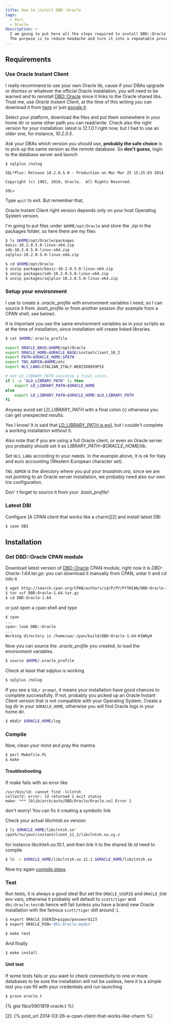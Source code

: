 ```yaml
---
title: How to install DBD::Oracle
tags:
  - Perl
  - Oracle
description: >
  I am going to put here all the steps required to install DBD::Oracle CPAN module, which is not a straightforward installation.
  The purpose is to reduce headache and turn it into a repeatable process.
---
```


## Requirements

### Use Oracle Instant Client

I really recommend to use your own Oracle lib, cause if your DBAs upgrade or dismiss or whatever the official Oracle installation, you will need to be warned and to reinstall [DBD::Oracle][1] since it links to the Oracle shared libs. Trust me, use *Oracle Instant Client*, at the time of this writing you can download it from [here](http://www.oracle.com/technetwork/database/features/instant-client/index-097480.html) or just [google it](https://www.google.com/?q=Oracle+Instant+Client+download).

Select your platform, download the files and put them somewhere in your home dir or some other path you can read/write. Check also the right version for your installation: latest is *12.1.0.1* right now, but I had to use an older one, for instance, *10.2.0.5*.

Ask your DBAs which version you should use, **probably the safe choice** is to pick up the same version as the remote database. So **don't guess**, login to the database server and launch

```
$ sqlplus /nolog

SQL*Plus: Release 10.2.0.5.0 - Production on Mar Mar 25 15:25:03 2014

Copyright (c) 1982, 2010, Oracle.  All Rights Reserved.

SQL>
```

Type `quit` to exit. But remember that,

<div class="alert alert-info">Oracle Instant Client right version depends only on your host Operating System version.</div>

I'm going to put files under `$HOME/opt/Oracle` and store the *.zip* in the packages folder, so here there are my files

```bash
$ ls $HOME/opt/Oracle/packages
basic-10.2.0.5.0-linux-x64.zip
sdk-10.2.0.5.0-linux-x64.zip
sqlplus-10.2.0.5.0-linux-x64.zip
```

```bash
$ cd $HOME/opt/Oracle
$ unzip packages/basic-10.2.0.5.0-linux-x64.zip
$ unzip packages/sdk-10.2.0.5.0-linux-x64.zip
$ unzip packages/sqlplus-10.2.0.5.0-linux-x64.zip
```

### Setup your environment

I use to create a *.oracle_profile* with environment variables I need, so I can source it from *.bash_profile* or from another session (for example from a CPAN shell, see below).

<div class="alert alert-warning">It is important you use the same environment variables as in your scripts as at the time of installation, since installation will create linked libraries.</div>

```bash
$ cat $HOME/.oracle_profile

export ORACLE_BASE=$HOME/opt/Oracle
export ORACLE_HOME=$ORACLE_BASE/instantclient_10_2
export PATH=$ORACLE_HOME:$PATH
export TNS_ADMIN=$HOME/etc
export NLS_LANG=ITALIAN_ITALY.WE8ISO8859P15

# Set LD_LIBRARY_PATH avoiding a final colon.
if [ -z "$LD_LIBRARY_PATH" ]; then
	export LD_LIBRARY_PATH=$ORACLE_HOME
else
	export LD_LIBRARY_PATH=$ORACLE_HOME:$LD_LIBRARY_PATH
fi
```

<div class="alert alert-danger">Anyway avoid set <em>LD_LIBRARY_PATH</em> with a final colon (<strong>:</strong>) otherwise you can get unexpected results.</div>

Yes I know! It is said that [LD_LIBRARY_PATH is evil](https://blogs.oracle.com/ali/entry/avoiding_ld_library_path_the), but I couldn't complete a working installation without it.

<div class="alert alert-info">
Also note that if you are using a full Oracle client, or even an Oracle server you probably should set it as <em>LIBRARY_PATH=$ORACLE_HOME/lib</em>.
</div>

Set `NLS_LANG` according to your needs. In the example above, it is ok for Italy and euro accounting (Western European character set).

`TNS_ADMIN` is the directory where you put your *tnsadmin.ora*, since we are not pointing to an Oracle server installation, we probably need also our own tns configuration.

<div class="alert alert-warning">Don' t forget to source it from your <em>.bash_profile</em>!</div>

### Latest DBI

Configure [A CPAN client that works like a charm][2] and install latest DBI

```bash
$ cpan DBI
```

## Installation

### Get DBD::Oracle CPAN module

Download latest version of [DBD::Oracle][1] CPAN module, right now it is *DBD-Oracle-1.64.tar.gz*: you can download it manually from CPAN, untar it and cd into it

```bash
$ wget http://search.cpan.org/CPAN/authors/id/P/PY/PYTHIAN/DBD-Oracle-1.64.tar.gz
$ tar xzf DBD-Oracle-1.64.tar.gz
$ cd DBD-Oracle-1.64
```

or just open a cpan shell and type

```bash
$ cpan
...
cpan> look DBD::Oracle
...
Working directory is /home/wa/.cpan/build/DBD-Oracle-1.64-KIWHyH
```

Now you can source the *.oracle_profile* you created, to load the environment variables.

```bash
$ source $HOME/.oracle_profile
```

Check at least that sqlplus is working

```bash
$ sqlplus /nolog
```

If you see a `SQL> prompt`, it means your installation have good chances to complete successfully. If not, probably you picked up an Oracle Instant Client version that is not compatible with your Operating System.
Create a log dir in your `$ORACLE_HOME`, otherwise you will find Oracle logs in your home dir.

```bash
$ mkdir $ORACLE_HOME/log
```

### Compile

Now, clean your mind and pray the mantra

```bash
$ perl Makefile.PL
$ make
```

#### Troubleshooting

If *make* fails with an error like

```
/usr/bin/ld: cannot find -lclntsh
collect2: error: ld returned 1 exit status
make: *** [blib/arch/auto/DBD/Oracle/Oracle.so] Error 1
```

don't worry! You can fix it creating a symbolic link

Check your actual *libclntsh.so* version

```bash
$ ls $ORACLE_HOME/libclntsh.so*
/path/to/your/instantclient_11_2/libclntsh.so.xy.z
```

for instance *libclntsh.so.10.1*, and then link it to the shared lib *ld* need to compile

```bash
$ ln -s $ORACLE_HOME/libclntsh.so.11.1 $ORACLE_HOME/libclntsh.so
```

Now try again [compile steps](#compile).

### Test

Run tests, it is always a good idea! But set the `ORACLE_USERID` and  `ORACLE_DSN` env vars, otherwise it probably will default to `scott/tiger` and `dbi:Oracle:testdb` hence will fail (unless you have a brand new Oracle installation with the famous `scott/tiger` still around :).

```bash
$ export ORACLE_USERID=pippo/password123
$ export ORACLE_DSN='dbi:Oracle:mydsn'

$ make test
```

And finally

```bash
$ make install
```

#### Unit test

If some tests fails or you want to check connectivity to one or more databases to be sure the installation will not be useless, here it is a simple test you can fill with your credentials and run launching

```bash
$ prove oracle.t
```

{% gist fibo/5901819 oracle.t %}

  [1]: https://metacpan.org/release/DBD-Oracle
  [2]: {% post_url 2014-03-26-a-cpan-client-that-works-like-charm %}

